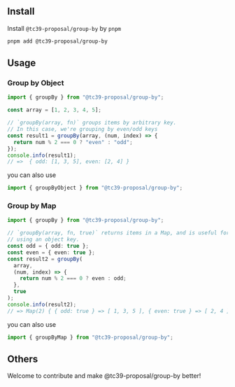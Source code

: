 ## Install

Install `@tc39-proposal/group-by` by `pnpm`

```bash
pnpm add @tc39-proposal/group-by
```

## Usage

### Group by Object

```ts
import { groupBy } from "@tc39-proposal/group-by";

const array = [1, 2, 3, 4, 5];

// `groupBy(array, fn)` groups items by arbitrary key.
// In this case, we're grouping by even/odd keys
const result1 = groupBy(array, (num, index) => {
  return num % 2 === 0 ? "even" : "odd";
});
console.info(result1);
// =>  { odd: [1, 3, 5], even: [2, 4] }
```

you can also use

```ts
import { groupByObject } from "@tc39-proposal/group-by";
```

### Group by Map

```ts
import { groupBy } from "@tc39-proposal/group-by";

// `groupBy(array, fn, true)` returns items in a Map, and is useful for grouping
// using an object key.
const odd = { odd: true };
const even = { even: true };
const result2 = groupBy(
  array,
  (num, index) => {
    return num % 2 === 0 ? even : odd;
  },
  true
);
console.info(result2);
// => Map(2) { { odd: true } => [ 1, 3, 5 ], { even: true } => [ 2, 4 ] }
```

you can also use

```ts
import { groupByMap } from "@tc39-proposal/group-by";
```

## Others

Welcome to contribute and make @tc39-proposal/group-by better!
